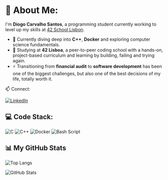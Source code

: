# 💫 About Me:

I'm **Diogo Carvalho Santos**, a programming student currently working to level up my skills at [42 School Lisbon](https://42lisboa.com/).

- 🌱 Currently diving deep into **C++**, **Docker** and exploring computer science fundamentals.
- 🏫 Studying at **42 Lisboa**, a peer-to-peer coding school with a hands-on, project-based curriculum and learning by building, failing and trying again.
- ⚡ Transitioning from **financial audit** to **software development** has been one of the biggest challenges, but also one of the best decisions of my life, totally worth it.


 📫 Connect:
 
[![LinkedIn](https://img.shields.io/badge/-LinkedIn-blue?style=for-the-badge&logo=linkedin&logoColor=white)](https://www.linkedin.com/in/diogo-c-santos)


## 💻 Code Stack:
![C](https://img.shields.io/badge/c-%2300599C.svg?style=for-the-badge&logo=c&logoColor=white) ![C++](https://img.shields.io/badge/c++-%2300599C.svg?style=for-the-badge&logo=c%2B%2B&logoColor=white) ![Docker](https://img.shields.io/badge/Docker-%2300599C.svg?style=for-the-badge&logo=docker&logoColor=white) ![Bash Script](https://img.shields.io/badge/bash_script-%23121011.svg?style=for-the-badge&logo=gnu-bash&logoColor=white)


## 📊 My GitHub Stats

<p align="left">
  <img src="https://github-readme-stats.vercel.app/api/top-langs/?username=dicarval&layout=compact&theme=tokyonight" alt="Top Langs" />
</p>

<p align="left">
  <img src="https://github-readme-stats.vercel.app/api?username=dicarval&show_icons=true&locale=en&theme=tokyonight" alt="GitHub Stats" />
</p>


